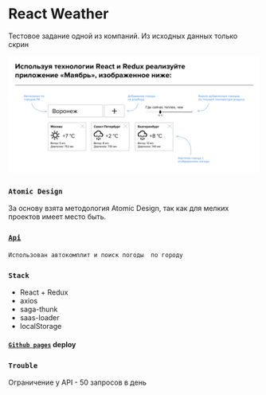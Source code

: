 # React Weather
Тестовое задание одной из компаний.
Из исходных данных только скрин

![N|Solid](https://raw.githubusercontent.com/alexey-polushin/react-weather/master/images/7g0wyYKQ.png)

### `Atomic Design`
  За основу взята методология Atomic Design, так как для мелких проектов имеет место быть.

### [`Api`](https://developer.accuweather.com)
	Использован автокомплит и поиск погоды	по городу

### `Stack`
  - React + Redux
  - axios
  - saga-thunk
  - saas-loader
  - localStorage

#### [`Github pages`](https://alexey-polushin.github.io/react-weather/) deploy

### `Trouble`
Ограничение у API - 50 запросов в день
